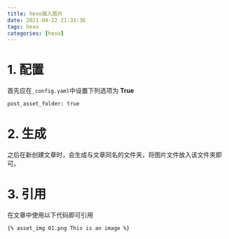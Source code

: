 ```yaml
---
title: hexo插入图片
date: 2021-04-22 21:31:36
tags: hexo
categories: [hexo]
---
```

# 1. 配置

首先应在`_config.yaml`中设置下列选项为 **True**

```bash
post_asset_folder: true
```

# 2. 生成

之后在新创建文章时，会生成与文章同名的文件夹，将图片文件放入该文件夹即可。

# 3. 引用

在文章中使用以下代码即可引用
```
{% asset_img 01.png This is an image %}
```

# 

